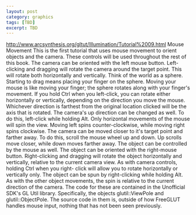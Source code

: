 ```yaml
---
layout: post
category: graphics
tags: [TBD]
excerpt: TBD
---
```



http://www.arcsynthesis.org/gltut/Illumination/Tutorial%2009.html
Mouse Movement
This is the first tutorial that uses mouse movement to orient objects and the camera. These controls will be used throughout the rest of
this book.
The camera can be oriented with the left mouse button. Left-clicking and dragging will rotate the camera around the target point. This will
rotate both horizontally and vertically. Think of the world as a sphere. Starting to drag means placing your finger on the sphere. Moving
your mouse is like moving your finger; the sphere rotates along with your finger's movement. If you hold Ctrl when you left-click, you can
rotate either horizontally or vertically, depending on the direction you move the mouse. Whichever direction is farthest from the original
location clicked will be the axis that is rotated.
The camera's up direction can be changed as well. To do this, left-click while holding Alt. Only horizontal movements of the mouse will
spin the view. Moving left spins counter-clockwise, while moving right spins clockwise.
The camera can be moved closer to it's target point and farther away. To do this, scroll the mouse wheel up and down. Up scrolls move
closer, while down moves farther away.
The object can be controlled by the mouse as well. The object can be oriented with the right-mouse button. Right-clicking and dragging
will rotate the object horizontally and vertically, relative to the current camera view. As with camera controls, holding Ctrl when you right-
click will allow you to rotate horizontally or vertically only.
The object can be spun by right-clicking while holding Alt. As with the other object movements, the spin is relative to the current direction
of the camera.
The code for these are contained in the Unofficial SDK's GL Util library. Specifically, the objects glutil::ViewPole and glutil::ObjectPole.
The source code in them is, outside of how FreeGLUT handles mouse input, nothing that has not been seen previously.
